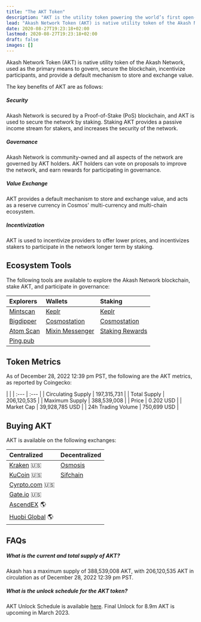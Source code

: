 ```yaml
---
title: "The AKT Token"
description: "AKT is the utility token powering the world’s first open-source cloud."
lead: "Akash Network Token (AKT) is native utility token of the Akash Network, used as the primary means to govern, secure the blockchain, incentivize participants, and provide a default mechanism to store and exchange value."
date: 2020-08-27T19:23:18+02:00
lastmod: 2020-08-27T19:23:18+02:00
draft: false
images: []
---
```


Akash Network Token (AKT) is native utility token of the Akash Network, used as the primary means to govern, secure the blockchain, incentivize participants, and provide a default mechanism to store and exchange value.

The key benefits of AKT are as follows:

##### Security

Akash Network is secured by a Proof-of-Stake (PoS) blockchain, and AKT is used to secure the network by staking. Staking AKT provides a passive income stream for stakers, and increases the security of the network.

##### Governance

Akash Network is community-owned and all aspects of the network are governed by AKT holders. AKT holders can vote on proposals to improve the network, and earn rewards for participating in governance.

##### Value Exchange

AKT provides a default mechanism to store and exchange value, and acts as a reserve currency in Cosmos' multi-currency and multi-chain ecosystem.

##### Incentivization

AKT is used to incentivize providers to offer lower prices, and incentivizes stakers to participate in the network longer term by staking.


## Ecosystem Tools

The following tools are available to explore the Akash Network blockchain, stake AKT, and participate in governance:

| Explorers | Wallets | Staking
| :--- | :--- | :--- |
| [Mintscan](https://mintscan.io/akash) | [Keplr](https://wallet.keplr.app/#/akash)  | [Keplr](https://wallet.keplr.app/chains/akash) |
| [Bigdipper](https://forbole.com/akash) | [Cosmostation](https://wallet.cosmostation.io/#/akash) | [Cosmostation](https://wallet.cosmostation.io/#/akash) |
| [Atom Scan](https://atomscan.io/akash) | [Mixin Messenger](https://mixin.one/messenger) | [Staking Rewards](https://www.stakingrewards.com/earn/akash/) |
| [Ping.pub](https://ping.pub/akash) |

## Token Metrics

As of December 28, 2022 12:39 pm PST, the following are the AKT metrics, as reported by Coingecko:

| |
| :--- | :--- |
| Circulating Supply | 197,315,731 |
| Total Supply | 206,120,535 |
| Maximum Supply | 388,539,008 |
| Price | 0.202 USD |
| Market Cap | 39,928,785 USD |
| 24h Trading Volume | 750,699 USD |

## Buying AKT

AKT is available on the following exchanges:

| Centralized | Decentralized
| :--- | :--- |
| [Kraken](https://trade.kraken.com/charts/KRAKEN:AKT-USD) 🇺🇸 | [Osmosis](https://info.osmosis.zone/token/AKT)
| [KuCoin](https://www.kucoin.com/trade/AKT-USDT) 🇺🇸 | [Sifchain](https://app.sifchain.finance/swap?input=akt)
| [Cyrpto.com](https://crypto.com/exchange/akt_usdt) 🇺🇸 |
| [Gate.io](https://www.gate.io/trade/AKT_USDT) 🇺🇸 | 
| [AscendEX](https://www.ascendex.com/en/trade/spot/akt_usdt) 🌎 | 
| [Huobi Global](https://www.huobi.com/en-us/exchange/akt_usdt/) 🌎 |


## FAQs

##### What is the current and total supply of AKT?

Akash has a maximum supply of 388,539,008 AKT, with 206,120,535 AKT in circulation as of December 28, 2022 12:39 pm PST.

##### What is the unlock schedule for the AKT token?

AKT Unlock Schedule is available [here](https://docs.google.com/spreadsheets/d/1MUULetp59lgNq0z4ckVI51QdtMGvqtKOW8wRfX5R8yY/edit#gid=2130333819). Final Unlock for 8.9m AKT is upcoming in March 2023.